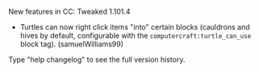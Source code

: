 New features in CC: Tweaked 1.101.4

* Turtles can now right click items "into" certain blocks (cauldrons and hives by default, configurable with the `computercraft:turtle_can_use` block tag). (samuelWilliams99)

Type "help changelog" to see the full version history.
